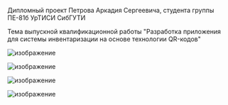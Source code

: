 
Дипломный проект Петрова Аркадия Сергеевича, студента группы ПЕ-81б УрТИСИ СибГУТИ

Тема выпускной квалификационной работы "Разработка приложения для системы инвентаризации на основе технологии QR-кодов"

![изображение](https://github.com/mrar3007/INVENT/assets/69685321/6d9c6a38-3ddb-41be-b163-efbcd128c238)

![изображение](https://github.com/mrar3007/INVENT/assets/69685321/10235852-2288-4bc5-8153-ed835ff6354d)

![изображение](https://github.com/mrar3007/INVENT/assets/69685321/1bd9287c-a19b-4f87-9cc1-9dbcab6cdc7f)

![изображение](https://github.com/mrar3007/INVENT/assets/69685321/e36c653d-c2bc-47a3-a0aa-04908e973d0c)

